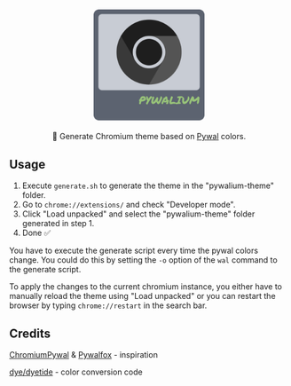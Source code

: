 <h3 align="center"><img src="assets/pywalium-logo.gif" width="200px"></h3>
<p align="center">🎨 Generate Chromium theme based on <a href="https://github.com/dylanaraps/pywal">Pywal</a> colors.</p>

## Usage

1. Execute `generate.sh` to generate the theme in the "pywalium-theme" folder.
2. Go to `chrome://extensions/` and check "Developer mode".
3. Click "Load unpacked" and select the "pywalium-theme" folder generated in step 1.
4. Done ✅

You have to execute the generate script every time the pywal colors change. You could do this by setting the `-o` option of the `wal` command to the generate script.

To apply the changes to the current chromium instance, you either have to manually reload the theme using "Load unpacked" or you can restart the browser by typing `chrome://restart` in the search bar.

## Credits

[ChromiumPywal](https://github.com/metafates/ChromiumPywal) & [Pywalfox](https://github.com/Frewacom/pywalfox) - inspiration

[dye/dyetide](https://github.com/tomit4/dyetide) - color conversion code
